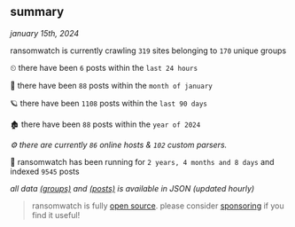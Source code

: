 
## summary
_january 15th, 2024_

ransomwatch is currently crawling `319` sites belonging to `170` unique groups

⏲ there have been `6` posts within the `last 24 hours`

🦈 there have been `88` posts within the `month of january`

🪐 there have been `1108` posts within the `last 90 days`

🏚 there have been `88` posts within the `year of 2024`

_⚙️ there are currently `86` online hosts & `102` custom parsers._

🦕 ransomwatch has been running for `2 years, 4 months and 8 days` and indexed `9545` posts

_all data  [(groups)](http://ransomwhat.telemetry.ltd/groups) and [(posts)](http://ransomwhat.telemetry.ltd/posts) is available in JSON (updated hourly)_

> ransomwatch is fully [open source](https://github.com/joshhighet/ransomwatch#ransomwatch--). please consider [sponsoring](https://github.com/sponsors/joshhighet) if you find it useful!
